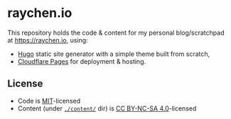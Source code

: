 # raychen.io

This repository holds the code & content for my personal blog/scratchpad at
https://raychen.io, using:

* [Hugo](https://gohugo.io/) static site generator with a simple theme built from scratch,
* [Cloudflare Pages](https://pages.cloudflare.com/) for deployment & hosting.

## License

* Code is [MIT](https://github.com/half0wl/raychen.io/blob/a1b42e8938af092ab003af28b5f9a8441c65e9fd/LICENSE)-licensed
* Content (under [`./content/`](https://github.com/half0wl/raychen.io/tree/main/content) dir) is [CC BY-NC-SA 4.0](https://creativecommons.org/licenses/by-nc-sa/4.0/)-licensed
